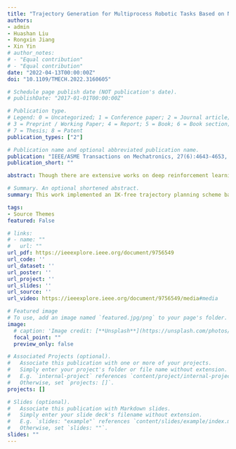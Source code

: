 ```yaml
---
title: "Trajectory Generation for Multiprocess Robotic Tasks Based on Nested Dual-Memory Deep Deterministic Policy Gradient"
authors:
- admin
- Huashan Liu
- Rongxin Jiang
- Xin Yin
# author_notes:
# - "Equal contribution"
# - "Equal contribution"
date: "2022-04-13T00:00:00Z"
doi: "10.1109/TMECH.2022.3160605"

# Schedule page publish date (NOT publication's date).
# publishDate: "2017-01-01T00:00:00Z"

# Publication type.
# Legend: 0 = Uncategorized; 1 = Conference paper; 2 = Journal article;
# 3 = Preprint / Working Paper; 4 = Report; 5 = Book; 6 = Book section;
# 7 = Thesis; 8 = Patent
publication_types: ["2"]

# Publication name and optional abbreviated publication name.
publication: "IEEE/ASME Transactions on Mechatronics, 27(6):4643-4653, 2022"
publication_short: ""

abstract: Though there are extensive works on deep reinforcement learning (DRL) for robotics, sequential trajectory generation for multiprocess robotic tasks based on DRL is yet to be explored. In this article, the multiprocess task is formulated as a Markov decision process, and a nested dual-memory deep deterministic policy gradient algorithm with dynamic criteria is proposed, to generalize the traditional trajectory planning with predefined target point into a trajectory exploration problem aiming at a target area without solving inverse kinematics. First, a dual-memory architecture with local-to-global strategy is introduced to enhance the performance. Second, a novel nested architecture is proposed to generate sequential trajectory segments successively and asynchronously for the multiprocess task. Third, a compound reward system is designed and a weight coefficient matrix is adopted to balance the position control and the orientation control based on Tait–Bryan angles. In addition, a virtual twin system is established to promote the training efficiency, where the trajectory generated in simulation can be directly applied to the real physical platform. Finally, experimental results on both simulated and real-world applications have verified the performance of the proposed approach.

# Summary. An optional shortened abstract.
summary: This work implemented an IK-free trajectory planning scheme based on DRL. A nested architecture and a compound reward system were proposed to generate sequential trajectory segments for multiprocess robotic tasks. A dual-memory architecture with local-to-global strategy was introduced for efficient policy learning.

tags:
- Source Themes
featured: False

# links:
# - name: ""
#   url: ""
url_pdf: https://ieeexplore.ieee.org/document/9756549
url_code: ''
url_dataset: ''
url_poster: ''
url_project: ''
url_slides: ''
url_source: ''
url_video: https://ieeexplore.ieee.org/document/9756549/media#media

# Featured image
# To use, add an image named `featured.jpg/png` to your page's folder. 
image:
  # caption: 'Image credit: [**Unsplash**](https://unsplash.com/photos/jdD8gXaTZsc)'
  focal_point: ""
  preview_only: false

# Associated Projects (optional).
#   Associate this publication with one or more of your projects.
#   Simply enter your project's folder or file name without extension.
#   E.g. `internal-project` references `content/project/internal-project/index.md`.
#   Otherwise, set `projects: []`.
projects: []

# Slides (optional).
#   Associate this publication with Markdown slides.
#   Simply enter your slide deck's filename without extension.
#   E.g. `slides: "example"` references `content/slides/example/index.md`.
#   Otherwise, set `slides: ""`.
slides: ""
---
```



